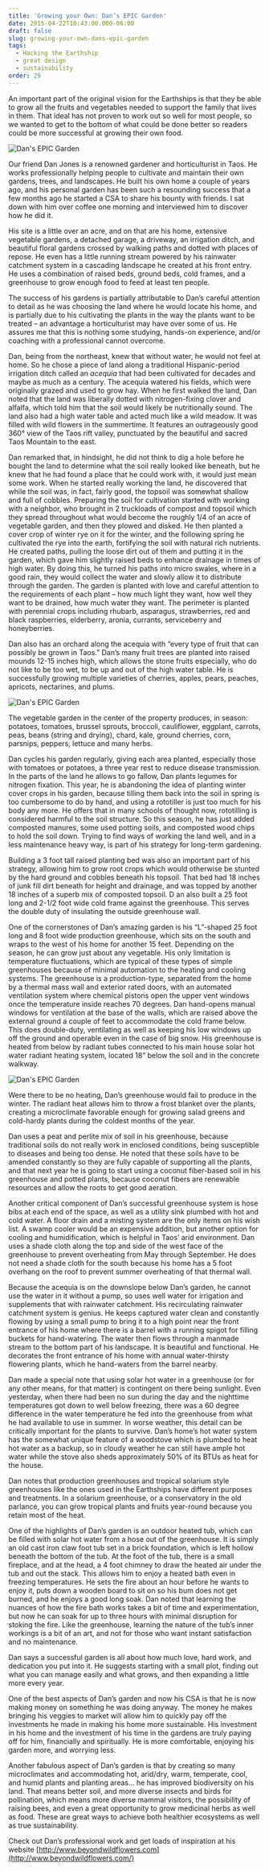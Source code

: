 ```yaml
---
title: 'Growing your Own: Dan’s EPIC Garden'
date: 2015-04-22T10:43:00.000-06:00
draft: false
slug: growing-your-own-dans-epic-garden
tags:
  - Hacking the Earthship
  - great design
  - sustainability
order: 29
---
```


An important part of the original vision for the Earthships is that they be able to grow all the fruits and vegetables needed to support the family that lives in them. That ideal has not proven to work out so well for most people, so we wanted to get to the bottom of what could be done better so readers could be more successful at growing their own food.

![Dan's EPIC Garden](/images/blog/legacy/Dan%252527s%252520EPIC%252520Garden%252520%2525281%252529.jpg)

Our friend Dan Jones is a renowned gardener and horticulturist in Taos. He works professionally helping people to cultivate and maintain their own gardens, trees, and landscapes. He built his own home a couple of years ago, and his personal garden has been such a resounding success that a few months ago he started a CSA to share his bounty with friends. I sat down with him over coffee one morning and interviewed him to discover how he did it.

His site is a little over an acre, and on that are his home, extensive vegetable gardens, a detached garage, a driveway, an  irrigation ditch, and beautiful floral gardens crossed by walking paths and dotted with places of repose. He even has a little running stream powered by his rainwater catchment system in a cascading landscape he created at his front entry. He uses a combination of raised beds, ground beds, cold frames, and a greenhouse to grow enough food to feed at least ten people.

The success of his gardens is partially attributable to Dan’s careful attention to detail as he was choosing the land where he would locate his home, and is partially due to his cultivating the plants in the way the plants want to be treated – an advantage a horticulturist may have over some of us. He assures me that this is nothing some studying, hands-on experience, and/or coaching with a professional cannot overcome.

Dan, being from the northeast, knew that without water, he would not feel at home. So he chose a piece of land along a traditional Hispanic-period irrigation ditch called an _acequia_ that had been cultivated for decades and maybe as much as a century. The acequia watered his fields, which were originally grazed and used to grow hay. When he first walked the land, Dan noted that the land was liberally dotted with nitrogen-fixing clover and alfalfa, which told him that the soil would likely be nutritionally sound. The land also had a high water table and acted much like a wild meadow. It was filled with wild flowers in the summertime. It features an outrageously good 360° view of the Taos rift valley, punctuated by the beautiful and sacred Taos Mountain to the east.

Dan remarked that, in hindsight, he did not think to dig a hole before he bought the land to determine what the soil really looked like beneath, but he knew that he had found a place that he could work with, it would just mean some work. When he started really working the land, he discovered that while the soil was, in fact, fairly good, the topsoil was somewhat shallow and full of cobbles. Preparing the soil for cultivation started with working with a neighbor, who brought in 2 truckloads of compost and topsoil which they spread throughout what would become the roughly 1/4 of an acre of vegetable garden, and then they plowed and disked. He then planted a cover crop of winter rye on it for the winter, and the following spring he cultivated the rye into the earth, fortifying the soil with natural rich nutrients. He created paths, pulling the loose dirt out of them and putting it in the garden, which gave him slightly raised beds to enhance drainage in times of high water. By doing this, he turned his paths into micro swales, where in a good rain, they would collect the water and slowly allow it to distribute through the garden. The garden is planted with love and careful attention to the requirements of each plant – how much light they want, how well they want to be drained, how much water they want. The perimeter is planted with perennial crops including rhubarb, asparagus, strawberries, red and black raspberries, elderberry, aronia, currants, serviceberry and honeyberries.

Dan also has an orchard along the acequia with “every type of fruit that can possibly be grown in Taos.” Dan’s many fruit trees are planted into raised mounds 12-15 inches high, which allows the stone fruits especially, who do not like to be too wet, to be up and out of the high water table. He is successfully growing multiple varieties of cherries, apples, pears, peaches, apricots, nectarines, and plums.

![Dan's EPIC Garden](/images/blog/legacy/Dan%252527s%252520EPIC%252520Garden%252520%2525282%252529%25255B1%25255D.jpg)

The vegetable garden in the center of the property produces, in season: potatoes, tomatoes, brussel sprouts, broccoli, cauliflower, eggplant, carrots, peas, beans (string and drying), chard, kale, ground cherries, corn, parsnips, peppers, lettuce and many herbs.

Dan cycles his garden regularly, giving each area planted, especially those with tomatoes or potatoes, a three year rest to reduce disease transmission. In the parts of the land he allows to go fallow, Dan plants legumes for nitrogen fixation. This year, he is abandoning the idea of planting winter cover crops in his garden, because tilling them back into the soil in spring is too cumbersome to do by hand, and using a rototiller is just too much for his body any more. He offers that in many schools of thought now, rototilling is considered harmful to the soil structure. So this season, he has just added composted manures, some used potting soils, and composted wood chips to hold the soil down. Trying to find ways of working the land well, and in a less maintenance heavy way, is part of his strategy for long-term gardening.

Building a 3 foot tall raised planting bed was also an important part of his strategy, allowing him to grow root crops which would otherwise be stunted by the hard ground and cobbles beneath his topsoil. That bed had 18 inches of junk fill dirt beneath for height and drainage, and was topped by another 18 inches of a superb mix of composted topsoil. D an also built a 25 foot long and 2-1/2 foot wide cold frame against the greenhouse. This serves the double duty of insulating the outside greenhouse wall.

One of the cornerstones of Dan’s amazing garden is his “L”-shaped 25 foot long and 8 foot wide production greenhouse, which sits on the south and wraps to the west of his home for another 15 feet. Depending on the season, he can grow just about any vegetable. His only limitation is temperature fluctuations, which are typical of these types of simple greenhouses because of minimal automation to the heating and cooling systems. The greenhouse is a production-type, separated from the home by a thermal mass wall and exterior rated doors, with an automated ventilation system where chemical pistons open the upper vent windows once the temperature inside reaches 70 degrees. Dan hand-opens manual windows for ventilation at the base of the walls, which are raised above the external ground a couple of feet to accommodate the cold frame below. This does double-duty, ventilating as well as keeping his low windows up off the ground and operable even in the case of big snow. His greenhouse is heated from below by radiant tubes connected to his main house solar hot water radiant heating system, located 18” below the soil and in the concrete walkway.

![Dan's EPIC Garden](/images/blog/legacy/Dan%252527s%252520EPIC%252520Garden%252520%2525283%252529.jpg)

Were there to be no heating, Dan’s greenhouse would fail to produce in the winter. The radiant heat allows him to throw a frost blanket over the plants, creating a microclimate favorable enough for growing salad greens and cold-hardy plants during the coldest months of the year.

Dan uses a peat and perlite mix of soil in his greenhouse, because traditional soils do not really work in enclosed conditions, being susceptible to diseases and being too dense. He noted that these soils have to be amended constantly so they are fully capable of supporting all the plants, and that next year he is going to start using a coconut fiber-based soil in his greenhouse and potted plants, because coconut fibers are renewable resources and allow the roots to get good aeration.

Another critical component of Dan’s successful greenhouse system is hose bibs at each end of the space, as well as a utility sink plumbed with hot and cold water. A floor drain and a misting system are the only items on his wish list. A swamp cooler would be an expensive addition, but another option for cooling and humidification, which is helpful in Taos’ arid environment. Dan uses a shade cloth along the top and side of the west face of the greenhouse to prevent overheating from May through September. He does not need a shade cloth for the south because his home has a 5 foot overhang on the roof to prevent summer overheating of that thermal wall.

Because the acequia is on the downslope below Dan’s garden, he cannot use the water in it without a pump, so uses well water for irrigation and supplements that with rainwater catchment. His recirculating rainwater catchment system is genius. He keeps captured water clean and constantly flowing by using a small pump to bring it to a high point near the front entrance of his home where there is a barrel with a running spigot for filling buckets for hand-watering. The water then flows through a manmade stream to the bottom part of his landscape. It is beautiful and functional. He decorates the front entrance of his home with annual water-thirsty flowering plants, which he hand-waters from the barrel nearby.

Dan made a special note that using solar hot water in a greenhouse (or for any other means, for that matter) is contingent on there being sunlight. Even yesterday, when there had been no sun during the day and the nighttime temperatures got down to well below freezing, there was a 60 degree difference in the water temperature he fed into the greenhouse from what he had available to use in summer. In worse weather, this detail can be critically important for the plants to survive. Dan’s home’s hot water system has the somewhat unique feature of a woodstove which is plumbed to heat hot water as a backup, so in cloudy weather he can still have ample hot water while the stove also sheds approximately 50% of its BTUs as heat for the house.

Dan notes that production greenhouses and tropical solarium style greenhouses like the ones used in the Earthships have different purposes and treatments. In a solarium greenhouse, or a conservatory in the old parlance, you can grow tropical plants and fruits year-round because you retain most of the heat.

One of the highlights of Dan’s garden is an outdoor heated tub, which can be filled with solar hot water from a hose out of the greenhouse. It is simply an old cast iron claw foot tub set in a brick foundation, which is left hollow beneath the bottom of the tub. At the foot of the tub, there is a small fireplace, and at the head, a 4 foot chimney to draw the heated air under the tub and out the stack. This allows him to enjoy a heated bath even in freezing temperatures. He sets the fire about an hour before he wants to enjoy it, puts down a wooden board to sit on so his bum does not get burned, and he enjoys a good long soak. Dan noted that learning the nuances of how the fire bath works takes a bit of time and experimentation, but now he can soak for up to three hours with minimal disruption for stoking the fire. Like the greenhouse, learning the nature of the tub’s inner workings is a bit of an art, and not for those who want instant satisfaction and no maintenance.

Dan says a successful garden is all about how much love, hard work, and dedication you put into it. He suggests starting with a small plot, finding out what you can manage easily and what grows, and then expanding a little more every year.

One of the best aspects of Dan’s garden and now his CSA is that he is now making money on something he was doing anyway. The money he makes bringing his veggies to market will allow him to quickly pay off the investments he made in making his home more sustainable. His investment in his home and the investment of his time in the gardens are truly paying off for him, financially and spiritually. He is more comfortable, enjoying his garden more, and worrying less.

Another fabulous aspect of Dan’s garden is that by creating so many microclimates and accommodating hot, arid/dry, warm, temperate, cool, and humid plants and planting areas… he has improved biodiversity on his land. That means better soil, and more diverse insects and birds for pollination, which means more diverse mammal visitors, the possibility of raising bees, and even a great opportunity to grow medicinal herbs as well as food. These are great ways to achieve both healthier ecosystems as well as true sustainability.

Check out Dan’s professional work and get loads of inspiration at his website [http://www.beyondwildflowers.com](http://www.beyondwildflowers.com/)
